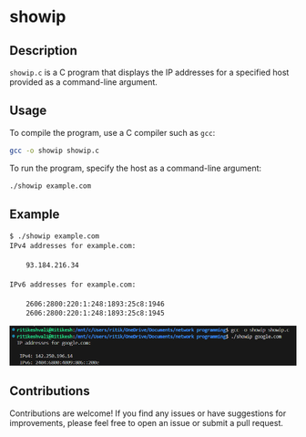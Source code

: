 # showip

## Description

`showip.c` is a C program that displays the IP addresses for a specified host provided as a command-line argument.

## Usage

To compile the program, use a C compiler such as `gcc`:

```bash
gcc -o showip showip.c

```

To run the program, specify the host as a command-line argument:

```bash
./showip example.com
```

## Example

```bash
$ ./showip example.com
IPv4 addresses for example.com:

    93.184.216.34

IPv6 addresses for example.com:

    2606:2800:220:1:248:1893:25c8:1946
    2606:2800:220:1:248:1893:25c8:1945
```

![showip-example-output](images/showip-example-output.png)

## Contributions

Contributions are welcome! If you find any issues or have suggestions for improvements, please feel free to open an issue or submit a pull request.